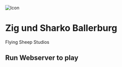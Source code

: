 ![Icon](https://cdn.cocos.wtf/files/337534811/643326756/ballerburg%20logo.png)
# Zig und Sharko Ballerburg
Flying Sheep Studios

## Run Webserver to play
